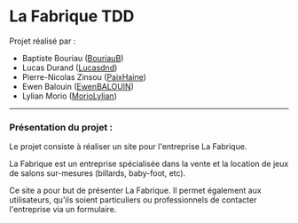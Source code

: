 <h1>La Fabrique TDD</h1>

Projet réalisé par :  
- Baptiste Bouriau ([BouriauB](https://github.com/BouriauB))
- Lucas Durand ([Lucasdnd](https://github.com/Lucasdnd))
- Pierre-Nicolas Zinsou ([PaixHaine](https://github.com/PaixHaine))
- Ewen Balouin ([EwenBALOUIN](https://github.com/EwenBALOUIN))
- Lylian Morio ([MorioLylian](https://github.com/MorioLylian))
---
<h3>Présentation du projet :</h3>

Le projet consiste à réaliser un site pour l'entreprise La Fabrique.

La Fabrique est un entreprise spécialisée dans la vente et
 la location de jeux de salons sur-mesures (billards, baby-foot, etc).
 
Ce site a pour but de présenter La Fabrique. Il permet également aux utilisateurs,
 qu'ils soient particuliers ou professionnels de contacter l'entreprise via un formulaire.
 